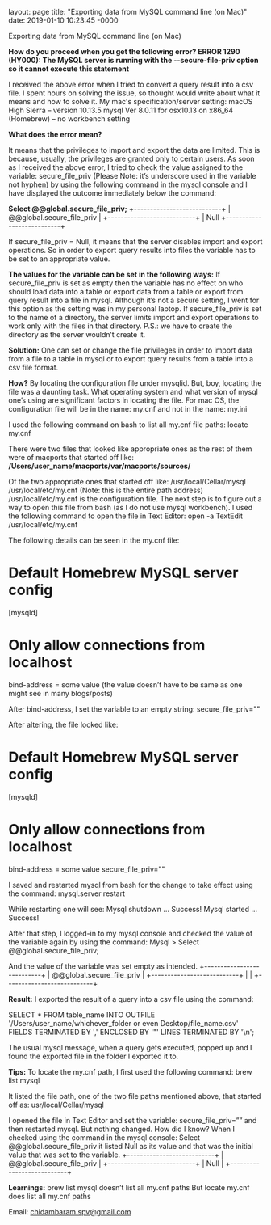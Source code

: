 layout: page
title: "Exporting data from MySQL command line (on Mac)"
date: 2019-01-10 10:23:45 -0000

Exporting data from MySQL command line (on Mac)

**How do you proceed when you get the following error? 
ERROR 1290 (HY000): The MySQL server is running with the --secure-file-priv option so it cannot execute this statement**

I received the above error when I tried to convert a query result into a csv file. I spent hours on solving the issue, so thought would write about what it means and how to solve it. My mac's specification/server setting:
​macOS High Sierra – version 10.13.5
mysql  Ver 8.0.11 for osx10.13 on x86_64 (Homebrew) – no workbench setting

**What does the error mean?**

It means that the privileges to import and export the data are limited. This is because, usually, the privileges are granted only to certain users. As soon as I received the above error, I tried to check the value assigned to the variable: secure_file_priv (Please Note: it’s underscore used in the variable not hyphen) by using the following command in the mysql console and I have displayed the outcome immediately below the command:

**Select @@global.secure_file_priv;**
+---------------------------+
| @@global.secure_file_priv |
+---------------------------+
|                   	Null
+---------------------------+

If secure_file_priv = Null, it means that the server disables import and export operations. So in order to export query results into files the variable has to be set to an appropriate value.

**The values for the variable can be set in the following ways:**
If secure_file_priv is set as empty then the variable has no effect on who should load data into a table or export data from a table or export from query result into a file in mysql. Although it’s not a secure setting, I went for this option as the setting was in my personal laptop.
If secure_file_priv is set to the name of a directory, the server limits import and export operations to work only with the files in that directory. P.S.: we have to create the directory as the server wouldn’t create it.

**Solution:**
One can set or change the file privileges in order to import data from a file to a table in mysql or to export query results from a table into a csv file format.

**How?**
By locating the configuration file under mysqlid. But, boy, locating the file was a daunting task. What operating system and what version of mysql one’s using are significant factors in locating the file. For mac OS, the configuration file will be in the name: my.cnf and not in the name: my.ini

I used the following command on bash to list all my.cnf file paths:
locate my.cnf

There were two files that looked like appropriate ones as the rest of them were of macports that started off like:
**/Users/user_name/macports/var/macports/sources/**

Of the two appropriate ones that started off like:
/usr/local/Cellar/mysql
/usr/local/etc/my.cnf (Note: this is the entire path address)
/usr/local/etc/my.cnf is the configuration file. The next step is to figure out a way to open this file from bash (as I do not use mysql workbench). I used the following command to open the file in Text Editor: 
open -a TextEdit /usr/local/etc/my.cnf

The following details can be seen in the my.cnf file:
# Default Homebrew MySQL server config
[mysqld]

# Only allow connections from localhost
bind-address = some value (the value doesn’t have to be same as one might see in many blogs/posts)

After bind-address, I set the variable to an empty string:
secure_file_priv=""

After altering, the file looked like:
# Default Homebrew MySQL server config
[mysqld]

# Only allow connections from localhost
bind-address = some value
secure_file_priv=""

I saved and restarted mysql from bash for the change to take effect using the command:
mysql.server restart

While restarting one will see:
Mysql shutdown
…
Success!
Mysql started
…
Success!

After that step, I logged-in to my mysql console and checked the value of the variable again by using the command:
Mysql > Select @@global.secure_file_priv;

And the value of the variable was set empty as intended.
+---------------------------+
| @@global.secure_file_priv |
+---------------------------+
|                       	  |
+---------------------------+

**Result:**
I exported the result of a query into a csv file using the command:

SELECT * FROM table_name INTO OUTFILE '/Users/user_name/whichever_folder or even Desktop/file_name.csv'
FIELDS TERMINATED BY ','
ENCLOSED BY '"'
LINES TERMINATED BY '\n';

The usual mysql message, when a query gets executed, popped up and I found the exported file in the folder I exported it to.

**Tips:**
To locate the my.cnf path, I first used the following command:
brew list mysql

It listed the file path, one of the two file paths mentioned above, that started off as:
usr/local/Cellar/mysql

I opened the file in Text Editor and set the variable: secure_file_priv=”” and then restarted mysql. But nothing changed. How did I know? When I checked using the command in the mysql console:
Select @@global.secure_file_priv it listed Null as its value and that was the initial value that was set to the variable.
+---------------------------+
| @@global.secure_file_priv |
+---------------------------+
|                   	Null  |
+---------------------------+

**Learnings:**
brew list mysql doesn’t list all my.cnf paths
But locate my.cnf does list all my.cnf paths

Email: chidambaram.spv@gmail.com





